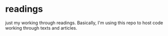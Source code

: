 readings
========

just my working through readings.
Basically, I'm using this repo to host code working through texts and articles.
